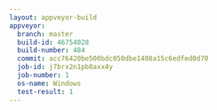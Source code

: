 ```yaml
---
layout: appveyor-build
appveyor:
  branch: master
  build-id: 46754028
  build-number: 484
  commit: acc76420be500bdc050dbe1408a15c6edfed0d70
  job-id: j7brx2n1pb8axx4y
  job-number: 1
  os-name: Windows
  test-result: 1
---
```

